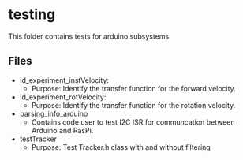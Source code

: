 # testing
This folder contains tests for arduino subsystems.

## Files
- id_experiment_instVelocity: 
  - Purpose: Identify the transfer function for the forward velocity.
- id_experiment_rotVelocity: 
  - Purpose: Identify the transfer function for the rotation velocity.
- parsing_info_arduino
  - Contains code user to test I2C ISR for communcation between Arduino and RasPi.
- testTracker
  - Purpose: Test Tracker.h class with and without filtering
